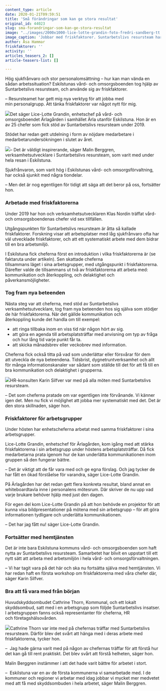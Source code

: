 ```yaml
---
content_type: article
date: 2020-01-21T09:59:51
title: 'Små förändringar som kan ge stora resultat'
original_id: 44023
slug: sma-forandringar-som-kan-ge-stora-resultat
image: "../images/2000x1000-lice-lotte-grandin-foto-fredri-sandberg-tt.jpg"
image_caption: 'Jobbar med friskfaktorer. Suntarbetslivs resursteam har gett mig nya verktyg, säger Lice-Lotte Grandin, enhetschef på vård- och omsorgsboendet Ärlagården. '
author: Åsa Hammar
friskfaktorer: ''
activity: ''
articles_teasers_2: []
article-teasers-list: []

---
```


Hög sjukfrånvaro och stor personalomsättning – hur kan man vända en sådan arbetssituation? Eskilstunas vård- och omsorgsboenden tog hjälp av Suntarbetslivs resursteam, och använde sig av friskfaktorer.

– Resursteamet har gett mig nya verktyg för att jobba med min personalgrupp. Att tänka friskfaktorer var något nytt för mig. 

[![](https://www.suntarbetsliv.se/wp-content/uploads/2020/01/200x220-lice-lotte-grandin-foto-anna-rehnberg.jpg)](https://www.suntarbetsliv.se/wp-content/uploads/2020/01/200x220-lice-lotte-grandin-foto-anna-rehnberg.jpg)Det säger Lice\-Lotte Grandin, enhetschef på vård- och omsorgsboendet Ärlagården i samhället Ärla utanför Eskilstuna. Hon är en av 25 chefer som fick stöd av Suntarbetslivs resursteam under 2019.  

Stödet har redan gett utdelning i form av nöjdare medarbetare i medarbetarundersökningen i slutet av året.  

[![](https://www.suntarbetsliv.se/wp-content/uploads/2020/01/200x220-Malin-Berggren-foto-kristofer-samuelsson.jpg)](https://www.suntarbetsliv.se/wp-content/uploads/2020/01/200x220-Malin-Berggren-foto-kristofer-samuelsson.jpg)– Det är väldigt inspirerande, säger Malin Berggren, verksamhetsutvecklare i Suntarbetslivs resursteam, som varit med under hela resan i Eskilstuna.   

Sjukfrånvaron, som varit hög i Eskilstunas vård- och omsorgsförvaltning, har också sjunkit med några tiondelar. 

– Men det är nog egentligen för tidigt att säga att det beror på oss, fortsätter hon.  

### Arbetade med friskfaktorerna

Under 2019 har hon och verksamhetsutvecklaren Klas Nordin träffat vård- och omsorgsboendenas chefer vid sex tillfällen. 

Utgångspunkten för Suntarbetslivs resursteam är åtta så kallade friskfaktorer. Forskning visar att arbetsplatser med låg sjukfrånvaro ofta har väl utvecklade friskfaktorer, och att ett systematiskt arbete med dem bidrar till en bra arbetsmiljö.    

I Eskilstuna fick cheferna först en introduktion i vilka friskfaktorerna är (se faktaruta under artikeln). Sen skattade cheferna tillsammans läget i sina arbetsgrupper, med utgångspunkt i friskfaktorerna. Därefter valde de tillsammans ut två av friskfaktorerna att arbeta med: kommunikation och återkoppling, och delaktighet och påverkansmöjligheter. 

### Tog fram nya beteenden

Nästa steg var att cheferna, med stöd av Suntarbetslivs verksamhetsutvecklare, tog fram nya beteenden hos sig själva som stödjer de här friskfaktorerna. När det gällde kommunikation och återkoppling kunde det handla om till exempel:  

*   att ringa tillbaka inom en viss tid när någon hört av sig.
*   att göra en agenda till arbetsplatsträffar med anvisning om typ av fråga och hur lång tid varje punkt får ta.
*   att skicka månadsbrev eller veckobrev med information. 

Cheferna fick också titta på vad som underlättar eller försvårar för dem att utveckla de nya beteendena. Tidsbrist, dygnetruntverksamhet och allt för många informationskanaler var sådant som ställde till det för att få till en bra kommunikation och delaktighet i grupperna.  

[![](https://www.suntarbetsliv.se/wp-content/uploads/2020/01/200x220-karin-silfver.jpg)](https://www.suntarbetsliv.se/wp-content/uploads/2020/01/200x220-karin-silfver.jpg)HR-konsulten Karin Silfver var med på alla möten med Suntarbetslivs resursteam. 

– Det som cheferna pratade om var egentligen inte förvånande. Vi känner igen det. Men nu fick vi möjlighet att jobba mer systematiskt med det. Det är den stora skillnaden, säger hon.  

### Friskfaktorer för arbetsgrupper

Under hösten har enhetscheferna arbetat med samma friskfaktorer i sina arbetsgrupper. 

Lice\-Lotte Grandin, enhetschef för Ärlagården, kom igång med att stärka friskfaktorerna i sin arbetsgrupp under höstens arbetsplatsträffar. Då fick medarbetarna prata igenom hur de kan underlätta kommunikationen inom gruppen så den fungerar bättre.  

– Det är viktigt att de får vara med och ge egna förslag. Och jag tycker de har fått en ökad förståelse för varandra, säger Lice\-Lotte Grandin. 

På Ärlagården har det redan gett flera konkreta resultat, bland annat en whiteboardtavla inne i personalens mötesrum. Där skriver de nu upp vad varje brukare behöver hjälp med just den dagen.  

För egen del kom Lice\-Lotte Grandin på att hon behövde en projektor för att kunna visa bildpresentationer på mötena med sin arbetsgrupp – för att göra informationen tydligare och underlätta kommunikationen.  

– Det har jag fått nu! säger Lice\-Lotte Grandin.  

### Fortsätter med hemtjänsten

Det är inte bara Eskilstuna kommuns vård- och omsorgsboenden som haft nytta av Suntarbetslivs resursteam. Samarbetet har blivit en uppstart till ett nytt sätt att arbeta med arbetsmiljön i hela vård- och omsorgsförvaltningen. 

– Vi har tagit vara på det här och ska nu fortsätta själva med hemtjänsten. Vi har redan haft en första workshop om friskfaktorerna med våra chefer där, säger Karin Silfver. 

### Bra att få vara med från början

Huvudskyddsombudet Cathrine Thorn, Kommunal, och ett lokalt skyddsombud, satt med i en arbetsgrupp som följde Suntarbetslivs insatser. I arbetsgruppen fanns också representanter för cheferna, HR och företagshälsovården.  

[![](https://www.suntarbetsliv.se/wp-content/uploads/2020/01/200x220-cathrine-thorn.jpg)](https://www.suntarbetsliv.se/wp-content/uploads/2020/01/200x220-cathrine-thorn.jpg)Cathrine Thorn var inte med på chefernas träffar med Suntarbetslivs resursteam. Därför blev det svårt att hänga med i deras arbete med friskfaktorerna, tycker hon.  

–  Jag hade gärna varit med på någon av chefernas träffar för att förstå hur det kan gå till rent praktiskt. Det blev svårt att förstå helheten, säger hon. 

Malin Berggren instämmer i att det hade varit bättre för arbetet i stort.  

–  Eskilstuna var en av de första kommunerna vi samarbetade med. I de kommuner och regioner vi arbetar med idag jobbar vi mycket mer medvetet med att få med skyddsombuden i hela arbetet, säger Malin Berggren.

